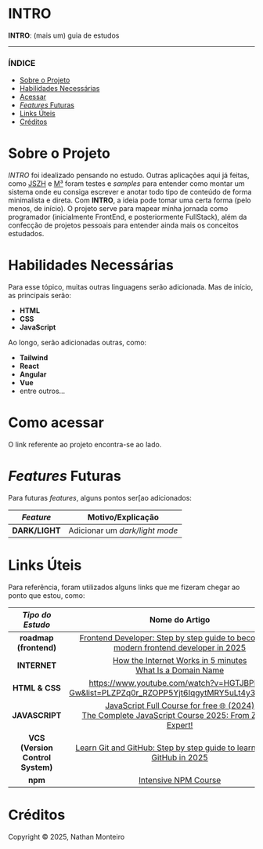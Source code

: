 # INTRO
**INTRO**: (mais um) guia de estudos

---

### ÍNDICE

* [Sobre o Projeto](#about)
* [Habilidades Necessárias](#abilities)
* [Acessar](#access)
* [*Features* Futuras](#fut-feats)
* [Links Úteis](#links)
* [Créditos](#credits)


<h1 id="about">Sobre o Projeto</h1>

_INTRO_ foi idealizado pensando no estudo. Outras aplicações aqui já feitas, como <a href="https://github.com/nathanmontt/JSZH">JSZH</a> e <a href="https://github.com/nathanmontt/MMM">M³</a> foram testes e _samples_ para entender como montar um sistema onde eu consiga escrever e anotar todo tipo de conteúdo de forma minimalista e direta. Com **INTRO**, a ideia pode tomar uma certa forma (pelo menos, de início). O projeto serve para mapear minha jornada como programador (inicialmente FrontEnd, e posteriormente FullStack), além da confecção de projetos pessoais para entender ainda mais os conceitos estudados.


<h1 id="abilities"> Habilidades Necessárias </h1>

Para esse tópico, muitas outras linguagens serão adicionada. Mas de início, as principais serão:

- **HTML**
- **CSS**
- **JavaScript**

Ao longo, serão adicionadas outras, como:
- **Tailwind**
- **React**
- **Angular**
- **Vue**
- entre outros...


<h1 id="access"> Como acessar </h1>

O link referente ao projeto encontra-se ao lado.


<h1 id="fut-feats"> <em>Features</em> Futuras </h1>

Para futuras <em>features</em>, alguns pontos ser[ao adicionados:

*Feature* | Motivo/Explicação
:---------: | :------:
**DARK/LIGHT** | Adicionar um _dark/light mode_


<h1 id="links"> Links Úteis </h1>

Para referência, foram utilizados alguns links que me fizeram chegar ao ponto que estou, como:

*Tipo do Estudo* | Nome do Artigo
:---------: | :------:
**roadmap (frontend)** | <a href="https://roadmap.sh/frontend">Frontend Developer: Step by step guide to becoming a modern frontend developer in 2025</a>
**INTERNET** | <a href="https://www.youtube.com/watch?v=7_LPdttKXPc&list=PL3lj-tEZFe119GsMEfGhJlLSOQRQLFBSZ">How the Internet Works in 5 minutes</a> <br> <a href="https://www.youtube.com/watch?v=lMHzpBwPuG8&list=PL3lj-tEZFe119GsMEfGhJlLSOQRQLFBSZ&index=2">What Is a Domain Name | Domain Names Explained</a> <br> <a href="https://www.youtube.com/watch?v=Wj0od2ag5sk&list=PL3lj-tEZFe119GsMEfGhJlLSOQRQLFBSZ&index=3"DNS and how does it work?</a> <br> <a href="https://www.youtube.com/watch?v=AXVZYzw8geg&list=PL3lj-tEZFe119GsMEfGhJlLSOQRQLFBSZ&index=4">Different Types of Web Hosting Explained! | Shared Hosting vs. VPS Hosting vs. Dedicated Server</a> <br> <a href="https://www.youtube.com/watch?v=5rLFYtXHo9s&list=PL3lj-tEZFe119GsMEfGhJlLSOQRQLFBSZ&index=5">How does a browser work ? | Engineering side</a> <br> <a href="https://www.youtube.com/watch?v=EoYkl8rwbiM&list=PL3lj-tEZFe119GsMEfGhJlLSOQRQLFBSZ&index=6">How Web Browsers Work</a> <br> <a href="https://www.youtube.com/watch?v=4_-KdOLZWLs&list=PL3lj-tEZFe119GsMEfGhJlLSOQRQLFBSZ&index=7">What is HTTP and Why Web Is Built On It?</a>
**HTML & CSS** | <a href="HTML & CSS Full Course for free">https://www.youtube.com/watch?v=HGTJBPNC-Gw&list=PLZPZq0r_RZOPP5Yjt6IqgytMRY5uLt4y3&index=1</a>
**JAVASCRIPT** | <a href="https://www.youtube.com/watch?v=lfmg-EJ8gm4&list=PLZPZq0r_RZOPP5Yjt6IqgytMRY5uLt4y3&index=2">JavaScript Full Course for free 🌐 (2024)</a> <br> <a href="https://www.udemy.com/course/the-complete-javascript-course/?couponCode=ACCAGE0923">The Complete JavaScript Course 2025: From Zero to Expert!</a>
**VCS (Version Control System)** | <a href="https://roadmap.sh/git-github">Learn Git and GitHub: Step by step guide to learn Git and GitHub in 2025</a>
**npm** | <a href="https://www.youtube.com/watch?v=jHDhaSSKmB0">Intensive NPM Course</a>

<h1 id="credits"> Créditos </h1>

Copyright © 2025, Nathan Monteiro
